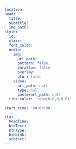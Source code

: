 ```yaml
---
location:
head:
  title:
  subtitle:
  img_path:
style:
  id:
  class:
  font_color:
  media:
    img:
      url_path:
      pattern: false
      parallax: false
      overlay:
      blur: false
    video:
      url_path: null
      type: null  
      posterurl_path: null  
  tint_color: 'rgba(0,0,0,0.0)'
  
start_time: '00:00:00'

cta:
  headline:
  btnText:
  btnType:
  btnLink:
  subtext:
---
```

